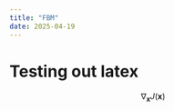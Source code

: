 ```yaml
---
title: "FBM"
date: 2025-04-19
---
```


# Testing out latex

$$ \nabla_\boldsymbol{x} J(\boldsymbol{x}) $$

